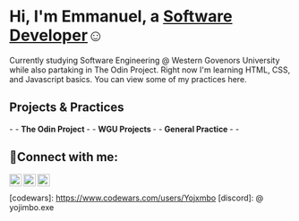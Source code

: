 <h1>Hi, I'm Emmanuel, a <a href="https://linkedin.com/in/eokoroii">Software Developer</a>☺</h1>
<p>Currently studying Software Engineering @ Western Govenors University while also partaking in The Odin Project. 
Right now I'm learning HTML, CSS, and Javascript basics. You can view some of my practices here. </p>

<h2> Projects & Practices </h2>
    -
- <b> The Odin Project </b>
    -
- <b> WGU Projects </b>
    - 
- <b> General Practice </b>
    - 
    -

<h2>🤳Connect with me:</h2>

[<img align="left" alt="Emmanuel | Twitter" width="22px" src="https://cdn.jsdelivr.net/npm/simple-icons@v3/icons/twitter.svg" />][twitter]
[<img align="left" alt="Emmanuel | LinkedIn" width="22px" src="https://cdn.jsdelivr.net/npm/simple-icons@v3/icons/linkedin.svg" />][linkedin]
[<img align="left" alt="Emmanuel | Instagram" width="22px" src="https://cdn.jsdelivr.net/npm/simple-icons@v3/icons/instagram.svg" />][instagram]

[twitter]: https://twitter.com/yojxmbo
[instagram]: https://www.instagram.com/yojxmbo
[linkedin]: https://linkedin.com/in/eokoroii
<br>
<br>
[codewars]: https://www.codewars.com/users/Yojxmbo
[discord]: @ yojimbo.exe
